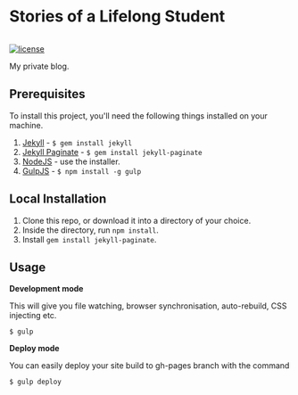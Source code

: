 Stories of a Lifelong Student
===

![]()

[![license](https://img.shields.io/badge/license-ISC-blue.svg)](https://github.com/nirgn975/Stories-of-a-Lifelong-Student/blob/master/LICENSE)

My private blog.

## Prerequisites

To install this project, you'll need the following things installed on your machine.

1. [Jekyll](http://jekyllrb.com/) - `$ gem install jekyll`
1. [Jekyll Paginate](https://jekyllrb.com/docs/pagination/) - `$ gem install jekyll-paginate`
2. [NodeJS](http://nodejs.org) - use the installer.
3. [GulpJS](https://github.com/gulpjs/gulp) - `$ npm install -g gulp`

## Local Installation

1. Clone this repo, or download it into a directory of your choice.
2. Inside the directory, run `npm install`.
3. Install `gem install jekyll-paginate`.

## Usage

**Development mode**

This will give you file watching, browser synchronisation, auto-rebuild, CSS injecting etc.

```shell
$ gulp
```

**Deploy mode**

You can easily deploy your site build to gh-pages branch with the command
```shell
$ gulp deploy
```
